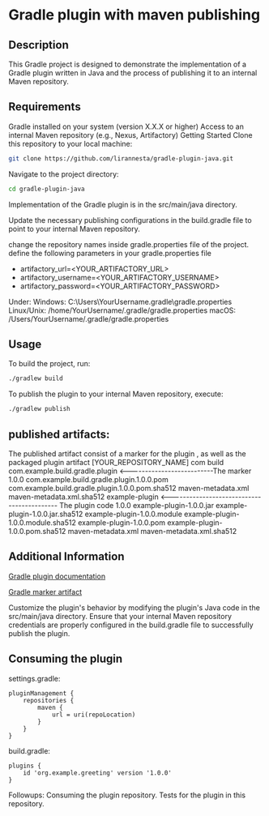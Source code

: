 # Gradle plugin with maven publishing
## Description
This Gradle project is designed to demonstrate the implementation of a Gradle plugin written in Java and the process of publishing it to an internal Maven repository.

## Requirements
Gradle installed on your system (version X.X.X or higher)
Access to an internal Maven repository (e.g., Nexus, Artifactory)
Getting Started
Clone this repository to your local machine:

```sh
git clone https://github.com/lirannesta/gradle-plugin-java.git
```
Navigate to the project directory:

```sh
cd gradle-plugin-java
```
Implementation of the Gradle plugin is in the src/main/java directory.

Update the necessary publishing configurations in the build.gradle file to point to your internal Maven repository.

change the repository names inside gradle.properties file of the project.
define the following parameters in your gradle.properties file
- artifactory_url=<YOUR_ARTIFACTORY_URL>
- artifactory_username=<YOUR_ARTIFACTORY_USERNAME>
- artifactory_password=<YOUR_ARTIFACTORY_PASSWORD>

Under:
Windows: C:\Users\YourUsername\.gradle\gradle.properties
Linux/Unix: /home/YourUsername/.gradle/gradle.properties
macOS: /Users/YourUsername/.gradle/gradle.properties


## Usage
To build the project, run:
```sh
./gradlew build
```
To publish the plugin to your internal Maven repository, execute:

```sh
./gradlew publish
```

## published artifacts:
The published artifact consist of a marker for the plugin , as well as the packaged plugin artifact
[YOUR_REPOSITORY_NAME]
    com
        build
            com.example.build.gradle.plugin <--------------------------The marker
                1.0.0
                    com.example.build.gradle.plugin.1.0.0.pom
                    com.example.build.gradle.plugin.1.0.0.pom.sha512
                    maven-metadata.xml
                    maven-metadata.xml.sha512
            example-plugin <------------------------------------------- The plugin code
                1.0.0
                    example-plugin-1.0.0.jar
                    example-plugin-1.0.0.jar.sha512
                    example-plugin-1.0.0.module
                    example-plugin-1.0.0.module.sha512
                    example-plugin-1.0.0.pom
                    example-plugin-1.0.0.pom.sha512
                    maven-metadata.xml
                    maven-metadata.xml.sha512


## Additional Information
[Gradle plugin documentation](https://docs.gradle.org/current/userguide/custom_plugins.html#sec:custom_plugins_standalone_project)

[Gradle marker artifact](https://docs.gradle.org/current/userguide/plugins.html#sec:plugin_markers)


Customize the plugin's behavior by modifying the plugin's Java code in the src/main/java directory.
Ensure that your internal Maven repository credentials are properly configured in the build.gradle file to successfully publish the plugin.

## Consuming the plugin

settings.gradle:

    pluginManagement {
        repositories {
            maven {
                url = uri(repoLocation)
            }
        }
    }

build.gradle:

    plugins {
        id 'org.example.greeting' version '1.0.0'
    }

Followups:
Consuming the plugin repository.
Tests for the plugin in this repository.
